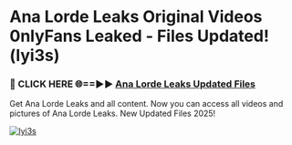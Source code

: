# Ana Lorde Leaks Original Videos 0nlyFans Leaked - Files Updated! (lyi3s)

<h3>🔴 CLICK HERE 🌐==►► <a href="https://tinyurl.com/x26r9saj" rel="nofollow">Ana Lorde Leaks Updated Files</a></h3>

Get Ana Lorde Leaks and all content. Now you can access all videos and pictures of Ana Lorde Leaks. New Updated Files 2025!

[![lyi3s](https://i.imgur.com/LkgZPqh.gif)](https://tinyurl.com/x26r9saj)
